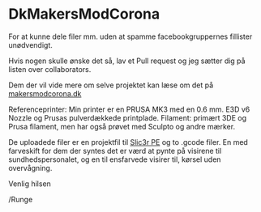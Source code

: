 # DkMakersModCorona

For at kunne dele filer mm. uden at spamme facebookgruppernes fillister unødvendigt.

Hvis nogen skulle ønske det så, lav et Pull request og jeg sætter dig på listen over collaborators.

Dem der vil vide mere om selve projektet kan læse om det på [makersmodcorona.dk](https://www.makersmodcorona.dk/ "DK Makers mod Corona")

Referenceprinter: Min printer er en PRUSA MK3 med en 0.6 mm. E3D v6 Nozzle og Prusas pulverdækkede printplade.
Filament: primært 3DE og Prusa filament, men har også prøvet med Sculpto og andre mærker.

De uploadede filer er en projektfil til [Slic3r PE](https://www.prusa3d.com/prusaslicer/#intro "PrusaSlicer") og to .gcode filer. En med farveskift for dem der syntes det er værd at pynte på visirene til sundhedspersonalet, og en til ensfarvede visirer til, kørsel uden overvågning.

Venlig hilsen

/Runge
